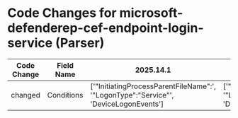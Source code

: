# Code Changes for microsoft-defenderep-cef-endpoint-login-service (Parser)

| Code Change | Field Name | 2025.14.1 | 2025.15.1 |
|-------------|------------|-----------|------------|
| changed | Conditions | ['"InitiatingProcessParentFileName":', '"LogonType":"Service"', 'DeviceLogonEvents'] | ['"ActionType":', '"LogonType":"Service"', 'DeviceLogonEvents'] |